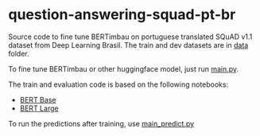 # question-answering-squad-pt-br

Source code to fine tune BERTimbau on portuguese translated SQuAD v1.1 dataset from Deep Learning Brasil.
The train and dev datasets are in [data](data) folder.

To fine tune BERTimbau or other huggingface model, just run [main.py](main.py).

The train and evaluation code is based on the following notebooks: 
- [BERT Base](https://github.com/piegu/language-models/blob/master/colab_question_answering_BERT_base_cased_squad_v11_pt.ipynb) 
- [BERT Large](https://github.com/piegu/language-models/blob/master/question_answering_BERT_large_cased_squad_v11_pt.ipynb)

To run the predictions after training, use [main_predict.py](main_predict.py)
